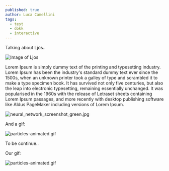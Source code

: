 ```yaml
---
published: true
author: Luca Camellini
tags:
  - test
  - dokk
  - interactive
---
```

Talking about Ljòs..

![Image of Ljos]({{site.baseurl}}/images/ljos.png)

Lorem Ipsum is simply dummy text of the printing and typesetting industry. Lorem Ipsum has been the industry's standard dummy text ever since the 1500s, when an unknown printer took a galley of type and scrambled it to make a type specimen book. It has survived not only five centuries, but also the leap into electronic typesetting, remaining essentially unchanged. It was popularised in the 1960s with the release of Letraset sheets containing Lorem Ipsum passages, and more recently with desktop publishing software like Aldus PageMaker including versions of Lorem Ipsum.

![neural_network_screenshot_green.jpg]({{site.baseurl}}/images/neural_network_screenshot_green.jpg)

And a gif:

![particles-animated.gif]({{site.baseurl}}/images/particles-animated.gif)

To be continue..

Our gif:

![particles-animated.gif]({{site.baseurl}}/images/test_gif_cut.gif)
